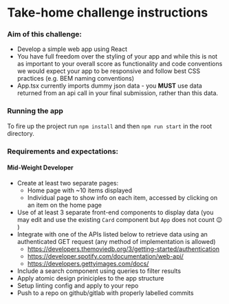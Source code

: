 # Take-home challenge instructions

### Aim of this challenge:

- Develop a simple web app using React
- You have full freedom over the styling of your app and while this is not as important to your overall score as functionality and code conventions we would expect your app to be responsive and follow best CSS practices (e.g. BEM naming conventions)
- App.tsx currently imports dummy json data - you **MUST** use data returned from an api call in your final submission, rather than this data.

### Running the app

To fire up the project run `npm install` and then `npm run start` in the root directory.

### Requirements and expectations:

#### Mid-Weight Developer

- Create at least two separate pages:
  - Home page with ~10 items displayed
  - Individual page to show info on each item, accessed by clicking on an item on the home page
- Use of at least 3 separate front-end components to display data (you may edit and use the existing `Card` component but `App` does not count 😉 )
- Integrate with one of the APIs listed below to retrieve data using an authenticated GET request (any method of implementation is allowed)
  - https://developers.themoviedb.org/3/getting-started/authentication
  - https://developer.spotify.com/documentation/web-api/
  - https://developers.gettyimages.com/docs/
- Include a search component using queries to filter results
- Apply atomic design priniciples to the app structure
- Setup linting config and apply to your repo
- Push to a repo on github/gitlab with properly labelled commits

